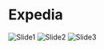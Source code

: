# Expedia
![Slide1](https://user-images.githubusercontent.com/71488098/103440345-0b132780-4c88-11eb-849f-30a7bb07e68c.png)
![Slide2](https://user-images.githubusercontent.com/71488098/103440348-149c8f80-4c88-11eb-9b80-7a3cefb3b933.png)
![Slide3](https://user-images.githubusercontent.com/71488098/103440355-1cf4ca80-4c88-11eb-924c-40c64ca2732f.png)
